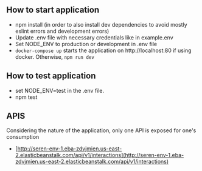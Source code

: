 ## How to start application
- npm install (in order to also install dev dependencies to avoid mostly eslint errors and development errors)
- Update .env file with necessary credentials like in example.env
- Set NODE_ENV to production or development in .env file
- `docker-compose up` starts the application on http://localhost:80 if using docker. Otherwise, `npm run dev`

## How to test application
- set NODE_ENV=test in the .env file.
- npm test

## APIS
Considering the nature of the application, only one API is exposed for one's consumption

- [http://seren-env-1.eba-zdvjmien.us-east-2.elasticbeanstalk.com/api/v1/interactions](http://seren-env-1.eba-zdvjmien.us-east-2.elasticbeanstalk.com/api/v1/interactions) 


